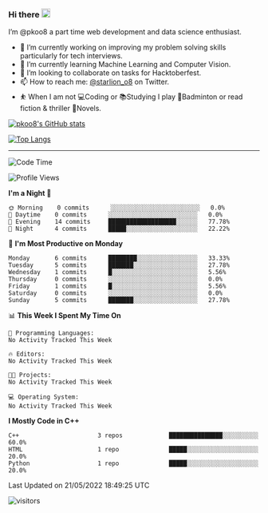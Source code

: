 ### Hi there <img src="https://media.giphy.com/media/hvRJCLFzcasrR4ia7z/giphy.gif" width="18">

 I’m @pkoo8 a part time web development and data science enthusiast. 
 
 
 - 🔭 I’m currently working on improving my problem solving skills particularly for tech interviews.
- 🌱 I’m currently learning Machine Learning and Computer Vision.
- 👯 I’m looking to collaborate on tasks for Hacktoberfest.
- 📫 How to reach me: [@starlion_o8](https://twitter.com/starlion_o8) on Twitter.
- ⛹️ When I am not 💻Coding or 📚Studying I play 🏸Badminton or read fiction & thriller 📖Novels.


[![pkoo8's GitHub stats](https://github-readme-stats.vercel.app/api?username=pkoo8&show_icons=true)](https://github.com/pkoo8)

[![Top Langs](https://github-readme-stats.vercel.app/api/top-langs/?username=pkoo8&langs_count=8&layout=compact)](https://github.com/pkoo8)

<hr>

<!--START_SECTION:waka-->
![Code Time](http://img.shields.io/badge/Code%20Time-0%20secs-blue)

![Profile Views](http://img.shields.io/badge/Profile%20Views-0-blue)

**I'm a Night 🦉** 

```text
🌞 Morning    0 commits      ░░░░░░░░░░░░░░░░░░░░░░░░░   0.0% 
🌆 Daytime    0 commits      ░░░░░░░░░░░░░░░░░░░░░░░░░   0.0% 
🌃 Evening    14 commits     ███████████████████░░░░░░   77.78% 
🌙 Night      4 commits      █████░░░░░░░░░░░░░░░░░░░░   22.22%

```
📅 **I'm Most Productive on Monday** 

```text
Monday       6 commits      ████████░░░░░░░░░░░░░░░░░   33.33% 
Tuesday      5 commits      ███████░░░░░░░░░░░░░░░░░░   27.78% 
Wednesday    1 commits      █░░░░░░░░░░░░░░░░░░░░░░░░   5.56% 
Thursday     0 commits      ░░░░░░░░░░░░░░░░░░░░░░░░░   0.0% 
Friday       1 commits      █░░░░░░░░░░░░░░░░░░░░░░░░   5.56% 
Saturday     0 commits      ░░░░░░░░░░░░░░░░░░░░░░░░░   0.0% 
Sunday       5 commits      ███████░░░░░░░░░░░░░░░░░░   27.78%

```


📊 **This Week I Spent My Time On** 

```text
💬 Programming Languages: 
No Activity Tracked This Week

🔥 Editors: 
No Activity Tracked This Week

🐱‍💻 Projects: 
No Activity Tracked This Week

💻 Operating System: 
No Activity Tracked This Week

```

**I Mostly Code in C++** 

```text
C++                      3 repos             ███████████████░░░░░░░░░░   60.0% 
HTML                     1 repo              █████░░░░░░░░░░░░░░░░░░░░   20.0% 
Python                   1 repo              █████░░░░░░░░░░░░░░░░░░░░   20.0%

```



 Last Updated on 21/05/2022 18:49:25 UTC
<!--END_SECTION:waka-->

![visitors](https://visitor-badge.laobi.icu/badge?page_id=pkoo8.pkoo8)

<!---
pkoo8/pkoo8 is a ✨ special ✨ repository because its `README.md` (this file) appears on your GitHub profile.
You can click the Preview link to take a look at your changes.
--->
